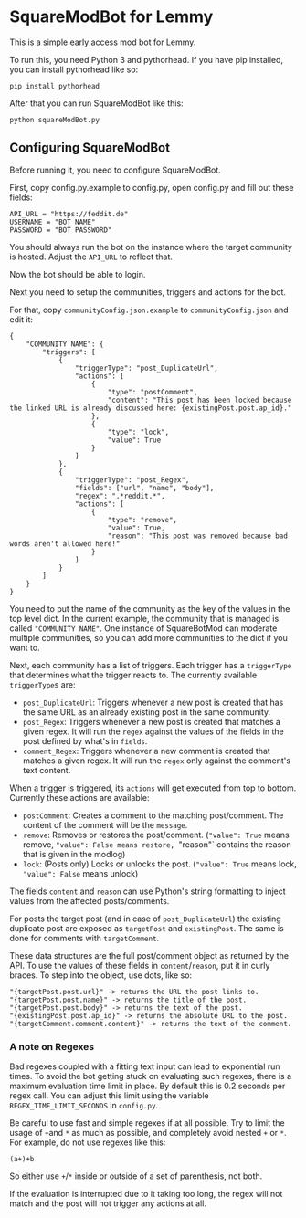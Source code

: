 # SquareModBot for Lemmy

This is a simple early access mod bot for Lemmy.

To run this, you need Python 3 and pythorhead. If you have pip installed, you can install pythorhead like so:

`pip install pythorhead`

After that you can run SquareModBot like this:

`python squareModBot.py`

## Configuring SquareModBot

Before running it, you need to configure SquareModBot.

First, copy config.py.example to config.py, open config.py and fill out these fields:

```
API_URL = "https://feddit.de"
USERNAME = "BOT NAME"
PASSWORD = "BOT PASSWORD"
```

You should always run the bot on the instance where the target community is hosted. Adjust the `API_URL` to reflect that.

Now the bot should be able to login.

Next you need to setup the communities, triggers and actions for the bot.

For that, copy `communityConfig.json.example` to `communityConfig.json` and edit it:

```
{
	"COMMUNITY NAME": {
		"triggers": [
			{
				"triggerType": "post_DuplicateUrl",
				"actions": [
					{
						"type": "postComment",
						"content": "This post has been locked because the linked URL is already discussed here: {existingPost.post.ap_id}."
					},
					{
						"type": "lock",
						"value": True
					}
				]
			},
			{
				"triggerType": "post_Regex",
				"fields": ["url", "name", "body"],
				"regex": ".*reddit.*",
				"actions": [
					{
						"type": "remove",
						"value": True,
						"reason": "This post was removed because bad words aren't allowed here!"
					}
				]
			}
		]
	}
}
```

You need to put the name of the community as the key of the values in the top level dict. In the current example, the community that is managed is called `"COMMUNITY NAME"`. One instance of SquareBotMod can moderate multiple communities, so you can add more communities to the dict if you want to.

Next, each community has a list of triggers. Each trigger has a `triggerType` that determines what the trigger reacts to. The currently available `triggerType`s are:

- `post_DuplicateUrl`: Triggers whenever a new post is created that has the same URL as an already existing post in the same community.
- `post_Regex`: Triggers whenever a new post is created that matches a given regex. It will run the `regex` against the values of the fields in the post defined by what's in `fields`.
- `comment_Regex`: Triggers whenever a new comment is created that matches a given regex. It will run the `regex` only against the comment's text content.

When a trigger is triggered, its `actions` will get executed from top to bottom. Currently these actions are available:

- `postComment`: Creates a comment to the matching post/comment. The content of the comment will be the `message`.
- `remove`: Removes or restores the post/comment. (`"value": True` means remove, `"value": False means restore, `"reason"` contains the reason that is given in the modlog)
- `lock`: (Posts only) Locks or unlocks the post. (`"value": True` means lock, `"value": False` means unlock)

The fields `content` and `reason` can use Python's string formatting to inject values from the affected posts/comments.

For posts the target post (and in case of `post_DuplicateUrl`) the existing duplicate post are exposed as `targetPost` and `existingPost`. The same is done for comments with `targetComment`.
 
These data structures are the full post/comment object as returned by the API. To use the values of these fields in `content`/`reason`, put it in curly braces. To step into the object, use dots, like so:

```
"{targetPost.post.url}" -> returns the URL the post links to.
"{targetPost.post.name}" -> returns the title of the post.
"{targetPost.post.body}" -> returns the text of the post.
"{existingPost.post.ap_id}" -> returns the absolute URL to the post.
"{targetComment.comment.content}" -> returns the text of the comment.
```

### A note on Regexes

Bad regexes coupled with a fitting text input can lead to exponential run times. To avoid the bot getting stuck on evaluating such regexes, there is a maximum evaluation time limit in place. By default this is 0.2 seconds per regex call. You can adjust this limit using the variable `REGEX_TIME_LIMIT_SECONDS` in `config.py`.

Be careful to use fast and simple regexes if at all possible. Try to limit the usage of `+`and `*` as much as possible, and completely avoid nested `+` or `*`. For example, do not use regexes like this:

```
(a+)+b
```

So either use `+`/`*` inside or outside of a set of parenthesis, not both.

If the evaluation is interrupted due to it taking too long, the regex will not match and the post will not trigger any actions at all.